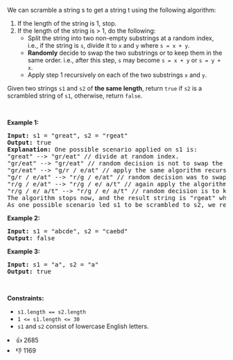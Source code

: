<p>We can scramble a string s to get a string t using the following algorithm:</p>

<ol> 
 <li>If the length of the string is 1, stop.</li> 
 <li>If the length of the string is &gt; 1, do the following: 
  <ul> 
   <li>Split the string into two non-empty substrings at a random index, i.e., if the string is <code>s</code>, divide it to <code>x</code> and <code>y</code> where <code>s = x + y</code>.</li> 
   <li><strong>Randomly</strong>&nbsp;decide to swap the two substrings or to keep them in the same order. i.e., after this step, <code>s</code> may become <code>s = x + y</code> or <code>s = y + x</code>.</li> 
   <li>Apply step 1 recursively on each of the two substrings <code>x</code> and <code>y</code>.</li> 
  </ul> </li> 
</ol>

<p>Given two strings <code>s1</code> and <code>s2</code> of <strong>the same length</strong>, return <code>true</code> if <code>s2</code> is a scrambled string of <code>s1</code>, otherwise, return <code>false</code>.</p>

<p>&nbsp;</p> 
<p><strong class="example">Example 1:</strong></p>

<pre>
<strong>Input:</strong> s1 = "great", s2 = "rgeat"
<strong>Output:</strong> true
<strong>Explanation:</strong> One possible scenario applied on s1 is:
"great" --&gt; "gr/eat" // divide at random index.
"gr/eat" --&gt; "gr/eat" // random decision is not to swap the two substrings and keep them in order.
"gr/eat" --&gt; "g/r / e/at" // apply the same algorithm recursively on both substrings. divide at random index each of them.
"g/r / e/at" --&gt; "r/g / e/at" // random decision was to swap the first substring and to keep the second substring in the same order.
"r/g / e/at" --&gt; "r/g / e/ a/t" // again apply the algorithm recursively, divide "at" to "a/t".
"r/g / e/ a/t" --&gt; "r/g / e/ a/t" // random decision is to keep both substrings in the same order.
The algorithm stops now, and the result string is "rgeat" which is s2.
As one possible scenario led s1 to be scrambled to s2, we return true.
</pre>

<p><strong class="example">Example 2:</strong></p>

<pre>
<strong>Input:</strong> s1 = "abcde", s2 = "caebd"
<strong>Output:</strong> false
</pre>

<p><strong class="example">Example 3:</strong></p>

<pre>
<strong>Input:</strong> s1 = "a", s2 = "a"
<strong>Output:</strong> true
</pre>

<p>&nbsp;</p> 
<p><strong>Constraints:</strong></p>

<ul> 
 <li><code>s1.length == s2.length</code></li> 
 <li><code>1 &lt;= s1.length &lt;= 30</code></li> 
 <li><code>s1</code> and <code>s2</code> consist of lowercase English letters.</li> 
</ul>

<div><li>👍 2685</li><li>👎 1169</li></div>